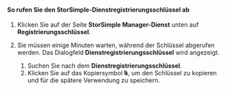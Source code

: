 #### So rufen Sie den StorSimple-Dienstregistrierungsschlüssel ab
1. Klicken Sie auf der Seite **StorSimple Manager-Dienst** unten auf **Registrierungsschlüssel**.
2. Sie müssen einige Minuten warten, während der Schlüssel abgerufen werden. Das Dialogfeld **Dienstregistrierungsschlüssel** wird angezeigt.
   
   1. Suchen Sie nach dem **Dienstregistrierungsschlüssel**.
   2. Klicken Sie auf das Kopiersymbol ![](./media/storsimple-ova-get-service-registration-key/image6-include.png), um den Schlüssel zu kopieren und für die spätere Verwendung zu speichern.

<!---HONumber=AcomDC_0128_2016-->